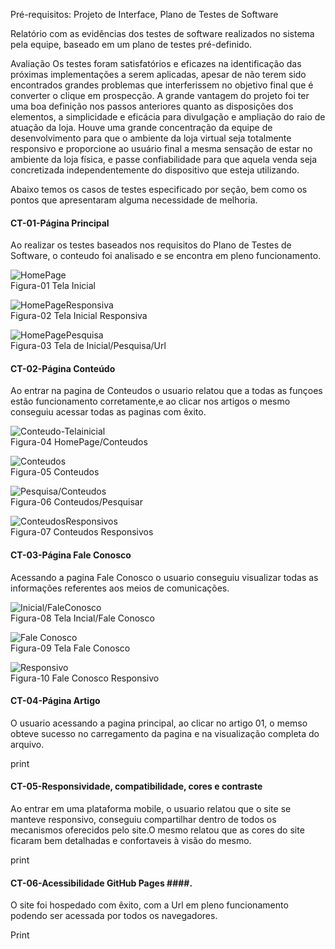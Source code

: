 Pré-requisitos: Projeto de Interface, Plano de Testes de Software

Relatório com as evidências dos testes de software realizados no sistema pela equipe, baseado em um plano de testes pré-definido.

Avaliação
Os testes foram satisfatórios e eficazes na identificação das próximas implementações a serem aplicadas, apesar de não terem sido encontrados grandes problemas que interferissem no objetivo final que é converter o clique em prospecção.
A grande vantagem do projeto foi ter uma boa definição nos passos anteriores quanto as disposições dos elementos, a simplicidade e eficácia para divulgação e ampliação do raio de atuação da loja.
Houve uma grande concentração da equipe de desenvolvimento para que o ambiente da loja virtual seja totalmente responsivo e proporcione ao usuário final a mesma sensação de estar no ambiente da loja física, e passe confiabilidade para que aquela venda seja concretizada independentemente do dispositivo que esteja utilizando.

Abaixo temos os casos de testes especificado por seção, bem como os pontos que apresentaram alguma necessidade de melhoria.

#### CT-01-Página Principal ####
Ao realizar os testes baseados nos requisitos do Plano de Testes de Software, o conteudo foi analisado e se  encontra em pleno funcionamento.


![HomePage](https://thumbs2.imgbox.com/b8/42/5yd15jjM_t.jpg)
</br>
Figura-01 Tela Inicial
</br>

![HomePageResponsiva](https://thumbs2.imgbox.com/0a/62/QQKgnNGX_t.jpg)
</br>
Figura-02 Tela Inicial Responsiva
</br>

![HomePagePesquisa](https://thumbs2.imgbox.com/94/5c/S0AZ7qY0_t.png)
</br>
Figura-03 Tela de Inicial/Pesquisa/Url
</br>

#### CT-02-Página Conteúdo ####

Ao entrar na pagina de Conteudos o usuario relatou que a todas as funçoes estão funcionamento corretamente,e ao clicar nos artigos o mesmo conseguiu acessar todas as paginas com êxito.

![Conteudo-Telainicial](https://thumbs2.imgbox.com/59/84/TkEDN6jA_t.png)
</br>
Figura-04 HomePage/Conteudos
</br>

![Conteudos](https://thumbs2.imgbox.com/f9/38/g7QZARLR_t.png)
</br>
Figura-05 Conteudos
</br>

![Pesquisa/Conteudos](https://thumbs2.imgbox.com/18/1e/jox7PFEG_t.png)
</br>
Figura-06 Conteudos/Pesquisar
</br>

![ConteudosResponsivos](https://thumbs2.imgbox.com/f3/38/MjtrDcAQ_t.jpg)
</br>
Figura-07 Conteudos Responsivos
</br>

#### CT-03-Página Fale Conosco ####

Acessando a pagina Fale Conosco o usuario conseguiu visualizar todas  as informações referentes aos meios de comunicações.

![Inicial/FaleConosco](https://thumbs2.imgbox.com/85/27/2bsfba4i_t.png)
</br>
Figura-08 Tela Incial/Fale Conosco
</br>

![Fale Conosco](https://thumbs2.imgbox.com/5a/07/002Ntp9q_t.png)
</br>
Figura-09 Tela Fale Conosco
</br>

![Responsivo](https://thumbs2.imgbox.com/14/b0/BKiOdXg1_t.jpg)
</br>
Figura-10 Fale Conosco Responsivo
</br>


#### CT-04-Página Artigo ####

O usuario acessando a pagina principal, ao clicar no artigo 01, o memso obteve sucesso no carregamento da pagina e na visualização completa do arquivo.

print

#### CT-05-Responsividade, compatibilidade, cores e contraste ####

Ao entrar em uma plataforma mobile, o usuario relatou que o site se manteve responsivo, conseguiu compartilhar dentro de todos os mecanismos oferecidos pelo site.O mesmo relatou que as cores do site ficaram bem detalhadas e confortaveis à visão do mesmo.

print

#### CT-06-Acessibilidade GitHub Pages ####.

O site foi hospedado com êxito, com a Url em pleno funcionamento podendo ser acessada por todos os navegadores.

Print


